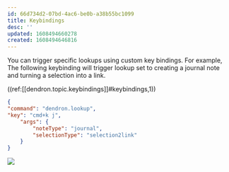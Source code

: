 ```yaml
---
id: 66d734d2-07bd-4ac6-be0b-a38b55bc1099
title: Keybindings
desc: ''
updated: 1608494660278
created: 1608494646816
---
```

You can trigger specific lookups using custom key bindings. For example, The following keybinding will trigger lookup set to creating a journal note and turning a selection into a link. 

((ref:[[dendron.topic.keybindings]]#keybindings,1))

```json
{
"command": "dendron.lookup",
"key": "cmd+k j",
    "args": {
        "noteType": "journal",
        "selectionType": "selection2link"
    }
}
```

<a href="https://www.loom.com/share/1e6b39a93b7245e4b13310f7c06d972f"> 
<img style="" src="https://cdn.loom.com/sessions/thumbnails/1e6b39a93b7245e4b13310f7c06d972f-with-play.gif"> </a>

